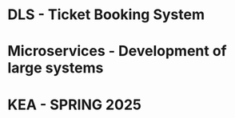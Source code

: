 # DLS - Ticket Booking System

# Microservices - Development of large systems 
# KEA - SPRING 2025

